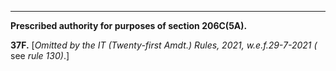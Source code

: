 ****

**Prescribed authority for purposes of section 206C(5A).**

**37F.** [_Omitted by the IT (Twenty-first Amdt.) Rules, 2021, w.e.f.29-7-2021_ _(_ see _rule 130)_.]